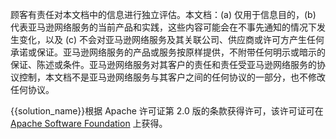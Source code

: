 顾客有责任对本文档中的信息进行独立评估。本文档：(a) 仅用于信息目的，(b) 代表亚马逊网络服务的当前产品和实践，这些内容可能会在不事先通知的情况下发生变化，以及 (c) 不会对亚马逊网络服务及其关联公司、供应商或许可方产生任何承诺或保证。亚马逊网络服务的产品或服务按原样提供，不附带任何明示或暗示的保证、陈述或条件。亚马逊网络服务对其客户的责任和责任受亚马逊网络服务的协议控制，本文档不是亚马逊网络服务与其客户之间的任何协议的一部分，也不修改任何协议。

{{solution_name}}根据 Apache 许可证第 2.0 版的条款获得许可，该许可证可在 [Apache Software Foundation][foundation] 上获得。

[foundation]: https://www.apache.org/licenses/LICENSE-2.0
